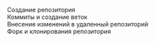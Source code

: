 Создание репозитория <br>
Коммиты и создание веток <br>
Внесение изменений в удаленный репозиторий <br>
Форк и клонирования репозитория